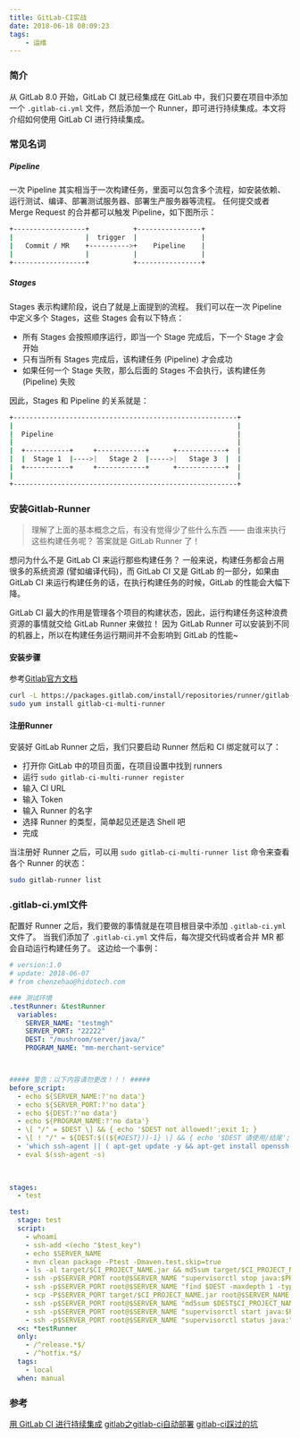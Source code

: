 ```yaml
---
title: GitLab-CI实战
date: 2018-06-18 08:09:23
tags:
    - 运维
---
```

### 简介
从 GitLab 8.0 开始，GitLab CI 就已经集成在 GitLab 中，我们只要在项目中添加一个 `.gitlab-ci.yml` 文件，然后添加一个 Runner，即可进行持续集成。本文将介绍如何使用 GitLab CI 进行持续集成。

### 常见名词

##### Pipeline
一次 Pipeline 其实相当于一次构建任务，里面可以包含多个流程，如安装依赖、运行测试、编译、部署测试服务器、部署生产服务器等流程。
任何提交或者 Merge Request 的合并都可以触发 Pipeline，如下图所示：
```bash
+------------------+           +----------------+
|                  |  trigger  |                |
|   Commit / MR    +---------->+    Pipeline    |
|                  |           |                |
+------------------+           +----------------+
```
##### Stages
Stages 表示构建阶段，说白了就是上面提到的流程。
我们可以在一次 Pipeline 中定义多个 Stages，这些 Stages 会有以下特点：
<!--more-->

* 所有 Stages 会按照顺序运行，即当一个 Stage 完成后，下一个 Stage 才会开始
* 只有当所有 Stages 完成后，该构建任务 (Pipeline) 才会成功
* 如果任何一个 Stage 失败，那么后面的 Stages 不会执行，该构建任务 (Pipeline) 失败

因此，Stages 和 Pipeline 的关系就是：
```bash
+--------------------------------------------------------+
|                                                        |
|  Pipeline                                              |
|                                                        |
|  +-----------+     +------------+      +------------+  |
|  |  Stage 1  |---->|   Stage 2  |----->|   Stage 3  |  |
|  +-----------+     +------------+      +------------+  |
|                                                        |
+--------------------------------------------------------+
```

### 安装Gitlab-Runner
>理解了上面的基本概念之后，有没有觉得少了些什么东西 —— 由谁来执行这些构建任务呢？
答案就是 GitLab Runner 了！

想问为什么不是 GitLab CI 来运行那些构建任务？
一般来说，构建任务都会占用很多的系统资源 (譬如编译代码)，而 GitLab CI 又是 GitLab 的一部分，如果由 GitLab CI 来运行构建任务的话，在执行构建任务的时候，GitLab 的性能会大幅下降。

GitLab CI 最大的作用是管理各个项目的构建状态，因此，运行构建任务这种浪费资源的事情就交给 GitLab Runner 来做拉！
因为 GitLab Runner 可以安装到不同的机器上，所以在构建任务运行期间并不会影响到 GitLab 的性能~

#### 安装步骤
参考[Gitlab官方文档](https://docs.gitlab.com/runner/install/linux-repository.html)
```bash
curl -L https://packages.gitlab.com/install/repositories/runner/gitlab-ci-multi-runner/script.rpm.sh | sudo bash
sudo yum install gitlab-ci-multi-runner
```
#### 注册Runner
安装好 GitLab Runner 之后，我们只要启动 Runner 然后和 CI 绑定就可以了：
* 打开你 GitLab 中的项目页面，在项目设置中找到 runners
* 运行 `sudo gitlab-ci-multi-runner register`
* 输入 CI URL
* 输入 Token
* 输入 Runner 的名字
* 选择 Runner 的类型，简单起见还是选 Shell 吧
* 完成

当注册好 Runner 之后，可以用 `sudo gitlab-ci-multi-runner list` 命令来查看各个 Runner 的状态：
```bash
sudo gitlab-runner list
```

### .gitlab-ci.yml文件
配置好 Runner 之后，我们要做的事情就是在项目根目录中添加 `.gitlab-ci.yml` 文件了。
当我们添加了 `.gitlab-ci.yml` 文件后，每次提交代码或者合并 MR 都会自动运行构建任务了。
这边给一个事例：
```yml
# version:1.0
# update: 2018-06-07
# from chenzehao@hidotech.com

### 测试环境
.testRunner: &testRunner
  variables:
    SERVER_NAME: "testmgh"
    SERVER_PORT: "22222"
    DEST: "/mushroom/server/java/"
    PROGRAM_NAME: "mm-merchant-service"



##### 警告：以下内容请勿更改！！！ #####
before_script:
  - echo ${SERVER_NAME:?'no data'}
  - echo ${SERVER_PORT:?'no data'}
  - echo ${DEST:?'no data'}
  - echo ${PROGRAM_NAME:?'no data'}
  - \[ "/" = $DEST \] && { echo '$DEST not allowed!';exit 1; }
  - \[ ! "/" = ${DEST:$((${#DEST}))-1} \] && { echo '$DEST 请使用/结尾';exit 1; }
  - 'which ssh-agent || ( apt-get update -y && apt-get install openssh-client -y )'
  - eval $(ssh-agent -s)
  
  

stages:
  - test

test:
  stage: test
  script:
    - whoami
    - ssh-add <(echo "$test_key")
    - echo $SERVER_NAME
    - mvn clean package -Ptest -Dmaven.test.skip=true
    - ls -al target/$CI_PROJECT_NAME.jar && md5sum target/$CI_PROJECT_NAME.jar
    - ssh -p$SERVER_PORT root@$SERVER_NAME "supervisorctl stop java:$PROGRAM_NAME"
    - ssh -p$SERVER_PORT root@$SERVER_NAME "find $DEST -maxdepth 1 -type d -name $CI_PROJECT_NAME | xargs rm -rf"
    - scp -P$SERVER_PORT target/$CI_PROJECT_NAME.jar root@$SERVER_NAME:$DEST
    - ssh -p$SERVER_PORT root@$SERVER_NAME "md5sum $DEST$CI_PROJECT_NAME.jar"
    - ssh -p$SERVER_PORT root@$SERVER_NAME "supervisorctl start java:$PROGRAM_NAME"
    - ssh -p$SERVER_PORT root@$SERVER_NAME "supervisorctl status java:"
  <<: *testRunner
  only:
    - /^release.*$/
    - /^hotfix.*$/
  tags:
    - local
  when: manual
```

### 参考
[用 GitLab CI 进行持续集成](https://scarletsky.github.io/2016/07/29/use-gitlab-ci-for-continuous-integration/)
[gitlab之gitlab-ci自动部署](https://www.jianshu.com/p/df433633816b)
[gitlab-ci踩过的坑](https://www.cnblogs.com/restful/p/6711063.html)






